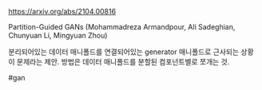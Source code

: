 https://arxiv.org/abs/2104.00816

Partition-Guided GANs (Mohammadreza Armandpour, Ali Sadeghian, Chunyuan Li, Mingyuan Zhou)

분리되어있는 데이터 매니폴드를 연결되어있는 generator 매니폴드로 근사되는 상황이 문제라는 제안. 방법은 데이터 매니폴드를 분할된 컴포넌트별로 쪼개는 것.

#gan